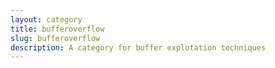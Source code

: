 ```yaml
---
layout: category
title: bufferoverflow
slug: bufferoverflow
description: A category for buffer explotation techniques
---
```


